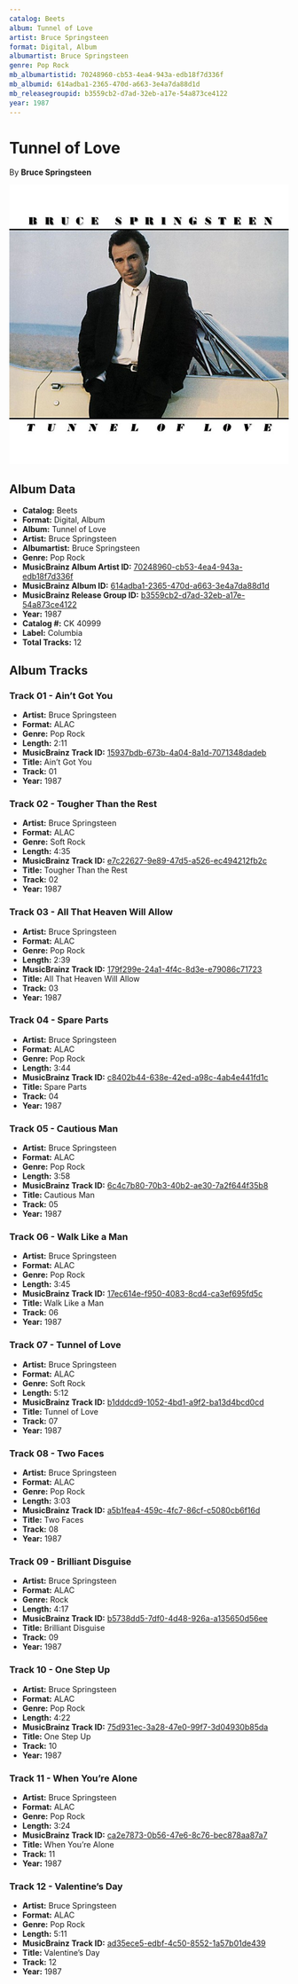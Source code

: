 ```yaml
---
catalog: Beets
album: Tunnel of Love
artist: Bruce Springsteen
format: Digital, Album
albumartist: Bruce Springsteen
genre: Pop Rock
mb_albumartistid: 70248960-cb53-4ea4-943a-edb18f7d336f
mb_albumid: 614adba1-2365-470d-a663-3e4a7da88d1d
mb_releasegroupid: b3559cb2-d7ad-32eb-a17e-54a873ce4122
year: 1987
---
```


# Tunnel of Love

By **Bruce Springsteen**

![](../../assets/beetscovers/Bruce_Springsteen-Tunnel_of_Love.jpg)

## Album Data

- **Catalog:** Beets
- **Format:** Digital, Album
- **Album:** Tunnel of Love
- **Artist:** Bruce Springsteen
- **Albumartist:** Bruce Springsteen
- **Genre:** Pop Rock
- **MusicBrainz Album Artist ID:** [70248960-cb53-4ea4-943a-edb18f7d336f](https://musicbrainz.org/artist/70248960-cb53-4ea4-943a-edb18f7d336f)
- **MusicBrainz Album ID:** [614adba1-2365-470d-a663-3e4a7da88d1d](https://musicbrainz.org/release/614adba1-2365-470d-a663-3e4a7da88d1d)
- **MusicBrainz Release Group ID:** [b3559cb2-d7ad-32eb-a17e-54a873ce4122](https://musicbrainz.org/release-group/b3559cb2-d7ad-32eb-a17e-54a873ce4122)
- **Year:** 1987
- **Catalog #:** CK 40999
- **Label:** Columbia
- **Total Tracks:** 12

## Album Tracks

### Track 01 - Ain’t Got You

- **Artist:** Bruce Springsteen
- **Format:** ALAC
- **Genre:** Pop Rock
- **Length:** 2:11
- **MusicBrainz Track ID:** [15937bdb-673b-4a04-8a1d-7071348dadeb](https://musicbrainz.org/recording/15937bdb-673b-4a04-8a1d-7071348dadeb)
- **Title:** Ain’t Got You
- **Track:** 01
- **Year:** 1987

### Track 02 - Tougher Than the Rest

- **Artist:** Bruce Springsteen
- **Format:** ALAC
- **Genre:** Soft Rock
- **Length:** 4:35
- **MusicBrainz Track ID:** [e7c22627-9e89-47d5-a526-ec494212fb2c](https://musicbrainz.org/recording/e7c22627-9e89-47d5-a526-ec494212fb2c)
- **Title:** Tougher Than the Rest
- **Track:** 02
- **Year:** 1987

### Track 03 - All That Heaven Will Allow

- **Artist:** Bruce Springsteen
- **Format:** ALAC
- **Genre:** Pop Rock
- **Length:** 2:39
- **MusicBrainz Track ID:** [179f299e-24a1-4f4c-8d3e-e79086c71723](https://musicbrainz.org/recording/179f299e-24a1-4f4c-8d3e-e79086c71723)
- **Title:** All That Heaven Will Allow
- **Track:** 03
- **Year:** 1987

### Track 04 - Spare Parts

- **Artist:** Bruce Springsteen
- **Format:** ALAC
- **Genre:** Pop Rock
- **Length:** 3:44
- **MusicBrainz Track ID:** [c8402b44-638e-42ed-a98c-4ab4e441fd1c](https://musicbrainz.org/recording/c8402b44-638e-42ed-a98c-4ab4e441fd1c)
- **Title:** Spare Parts
- **Track:** 04
- **Year:** 1987

### Track 05 - Cautious Man

- **Artist:** Bruce Springsteen
- **Format:** ALAC
- **Genre:** Pop Rock
- **Length:** 3:58
- **MusicBrainz Track ID:** [6c4c7b80-70b3-40b2-ae30-7a2f644f35b8](https://musicbrainz.org/recording/6c4c7b80-70b3-40b2-ae30-7a2f644f35b8)
- **Title:** Cautious Man
- **Track:** 05
- **Year:** 1987

### Track 06 - Walk Like a Man

- **Artist:** Bruce Springsteen
- **Format:** ALAC
- **Genre:** Pop Rock
- **Length:** 3:45
- **MusicBrainz Track ID:** [17ec614e-f950-4083-8cd4-ca3ef695fd5c](https://musicbrainz.org/recording/17ec614e-f950-4083-8cd4-ca3ef695fd5c)
- **Title:** Walk Like a Man
- **Track:** 06
- **Year:** 1987

### Track 07 - Tunnel of Love

- **Artist:** Bruce Springsteen
- **Format:** ALAC
- **Genre:** Soft Rock
- **Length:** 5:12
- **MusicBrainz Track ID:** [b1dddcd9-1052-4bd1-a9f2-ba13d4bcd0cd](https://musicbrainz.org/recording/b1dddcd9-1052-4bd1-a9f2-ba13d4bcd0cd)
- **Title:** Tunnel of Love
- **Track:** 07
- **Year:** 1987

### Track 08 - Two Faces

- **Artist:** Bruce Springsteen
- **Format:** ALAC
- **Genre:** Pop Rock
- **Length:** 3:03
- **MusicBrainz Track ID:** [a5b1fea4-459c-4fc7-86cf-c5080cb6f16d](https://musicbrainz.org/recording/a5b1fea4-459c-4fc7-86cf-c5080cb6f16d)
- **Title:** Two Faces
- **Track:** 08
- **Year:** 1987

### Track 09 - Brilliant Disguise

- **Artist:** Bruce Springsteen
- **Format:** ALAC
- **Genre:** Rock
- **Length:** 4:17
- **MusicBrainz Track ID:** [b5738dd5-7df0-4d48-926a-a135650d56ee](https://musicbrainz.org/recording/b5738dd5-7df0-4d48-926a-a135650d56ee)
- **Title:** Brilliant Disguise
- **Track:** 09
- **Year:** 1987

### Track 10 - One Step Up

- **Artist:** Bruce Springsteen
- **Format:** ALAC
- **Genre:** Pop Rock
- **Length:** 4:22
- **MusicBrainz Track ID:** [75d931ec-3a28-47e0-99f7-3d04930b85da](https://musicbrainz.org/recording/75d931ec-3a28-47e0-99f7-3d04930b85da)
- **Title:** One Step Up
- **Track:** 10
- **Year:** 1987

### Track 11 - When You’re Alone

- **Artist:** Bruce Springsteen
- **Format:** ALAC
- **Genre:** Pop Rock
- **Length:** 3:24
- **MusicBrainz Track ID:** [ca2e7873-0b56-47e6-8c76-bec878aa87a7](https://musicbrainz.org/recording/ca2e7873-0b56-47e6-8c76-bec878aa87a7)
- **Title:** When You’re Alone
- **Track:** 11
- **Year:** 1987

### Track 12 - Valentine’s Day

- **Artist:** Bruce Springsteen
- **Format:** ALAC
- **Genre:** Pop Rock
- **Length:** 5:11
- **MusicBrainz Track ID:** [ad35ece5-edbf-4c50-8552-1a57b01de439](https://musicbrainz.org/recording/ad35ece5-edbf-4c50-8552-1a57b01de439)
- **Title:** Valentine’s Day
- **Track:** 12
- **Year:** 1987

